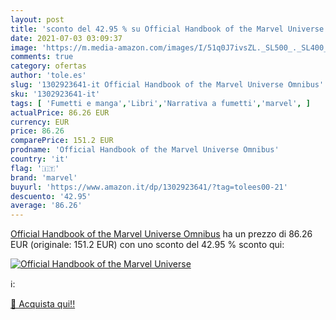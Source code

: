 ```yaml
---
layout: post
title: 'sconto del 42.95 % su Official Handbook of the Marvel Universe  '
date: 2021-07-03 03:09:37
image: 'https://m.media-amazon.com/images/I/51q0J7ivsZL._SL500_._SL400_.jpg'
comments: true
category: ofertas
author: 'tole.es'
slug: '1302923641-it Official Handbook of the Marvel Universe Omnibus'
sku: '1302923641-it'
tags: [ 'Fumetti e manga','Libri','Narrativa a fumetti','marvel', ]
actualPrice: 86.26 EUR
currency: EUR
price: 86.26
comparePrice: 151.2 EUR
prodname: 'Official Handbook of the Marvel Universe Omnibus'
country: 'it'
flag: '🇮🇹'
brand: 'marvel'
buyurl: 'https://www.amazon.it/dp/1302923641/?tag=tolees00-21'
descuento: '42.95'
average: '86.26'
---
```


[Official Handbook of the Marvel Universe Omnibus](https://www.amazon.it/dp/1302923641/?tag=tolees00-21) ha un prezzo di 86.26 EUR (originale: 151.2 EUR) con uno sconto del 42.95 % sconto qui:

[![Official Handbook of the Marvel Universe](https://m.media-amazon.com/images/I/51q0J7ivsZL._SL500_._SL400_.jpg)](https://www.amazon.it/dp/1302923641/?tag=tolees00-21)

ℹ️:


[🛒 Acquista qui!!](https://www.amazon.it/dp/1302923641/?tag=tolees00-21)
